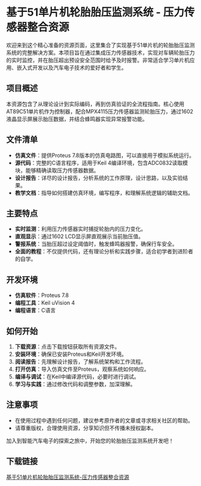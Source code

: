# 基于51单片机轮胎胎压监测系统 - 压力传感器整合资源

欢迎来到这个精心准备的资源页面，这里集合了实现基于51单片机的轮胎胎压监测系统的完整解决方案。本项目旨在通过集成压力传感器技术，实现对车辆轮胎压力的实时监控，并在胎压超出预设安全范围时给予及时报警。非常适合学习单片机应用、嵌入式开发以及汽车电子技术的爱好者和学生。

## 项目概述

本资源包含了从理论设计到实际编码，再到仿真验证的全流程指南。核心使用AT89C51单片机作为控制器，配合MPX4115压力传感器监测轮胎压力，通过1602液晶显示屏展示胎压数据，并结合蜂鸣器实现异常报警功能。

## 文件清单

- **仿真文件**：提供Proteus 7.8版本的仿真电路图，可以直接用于模拟系统运行。
- **源代码**：完整的C语言程序，适用于Keil 4编译环境，包含ADC0832读取模块，能够精确读取压力传感器数据。
- **设计报告**：详尽的设计报告，分析系统的工作原理，设计思路，以及实验结果。
- **教学文档**：指导如何搭建仿真环境，编写程序，和理解系统逻辑的辅助文档。

## 主要特点

- **实时监测**：利用压力传感器实时捕捉轮胎内的压力变化。
- **直观显示**：通过1602 LCD显示屏直观展示当前胎压值。
- **警报系统**：当胎压超过设定阈值时，触发蜂鸣器报警，确保行车安全。
- **全面的教程**：不仅提供代码，还有理论分析和实践步骤，适合初学者到进阶者的自学。

## 开发环境

- **仿真软件**：Proteus 7.8
- **编程工具**：Keil uVision 4
- **编程语言**：C语言

## 如何开始

1. **下载资源**：点击下载按钮获取所有资源文件。
2. **安装环境**：确保已安装Proteus和Keil开发环境。
3. **阅读报告**：先理解设计报告，了解系统架构和工作流程。
4. **打开仿真**：导入仿真文件至Proteus，观察系统如何响应。
5. **编译与调试**：在Keil中编译源代码，必要时进行调试。
6. **学习与实践**：通过修改代码和调整参数，加深理解。

## 注意事项

- 在使用过程中遇到任何问题，建议参考原作者的文章或寻求相关社区的帮助。
- 请尊重版权，合理使用资源，分享知识但不传播未授权副本。

加入到智能汽车电子的探索之旅中，开始您的轮胎胎压监测系统开发吧！

## 下载链接

[基于51单片机轮胎胎压监测系统-压力传感器整合资源](https://pan.quark.cn/s/567fa11c154a)